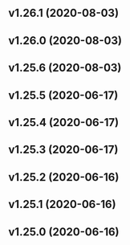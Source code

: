 ## v1.26.1 (2020-08-03)

## v1.26.0 (2020-08-03)

## v1.25.6 (2020-08-03)

## v1.25.5 (2020-06-17)

## v1.25.4 (2020-06-17)

## v1.25.3 (2020-06-17)

## v1.25.2 (2020-06-16)

## v1.25.1 (2020-06-16)

## v1.25.0 (2020-06-16)

